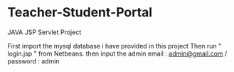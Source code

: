 # Teacher-Student-Portal
JAVA JSP Servlet Project

First import the mysql database i have provided in this project
Then run " login.jsp " from Netbeans.
then input the admin email : admin@gmail.com / password : admin
